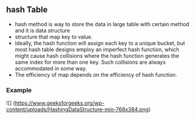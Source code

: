 ## hash Table
- hash method is way to store the data in large table with certain method and it is data structure 
- structure that map key to value.
- Ideally, the hash function will assign each key to a unique bucket, but most hash table designs employ an imperfect hash function, which might cause hash collisions where the hash function generates the same index for more than one key. Such collisions are always accommodated in some way.
- The efficiency of map depends on the efficiency of hash function.

### Example

![] (https://www.geeksforgeeks.org/wp-content/uploads/HashingDataStructure-min-768x384.png)